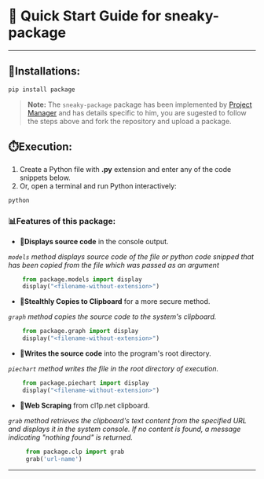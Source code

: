 # 🚀 Quick Start Guide for sneaky-package
--- 


## **🔧Installations:**
```bash
pip install package
```
> **Note:** The `sneaky-package` package has been implemented by [Project Manager](https://github.com/this-is-yaash) and has details specific to him, you are sugested to follow the steps above and fork the repository and upload a package.

## **⏱️Execution:**
1. Create a Python file with **.py** extension and enter any of the code snippets below.
2. Or, open a terminal and run Python interactively:
```bash
python
```

### 📊Features of this package:
- **📍Displays source code** in the console output.

 *`models` method displays source code of the file or python code snipped that has been copied from the file which was passed as an argument*  
```python
    from package.models import display
    display("<filename-without-extension>")
```



- **📍Stealthly Copies to Clipboard** for a more secure method.

 *`graph` method copies the source code to the system's clipboard.*  
```python
    from package.graph import display
    display("<filename-without-extension>")
```


- **📍Writes the source code** into the program's root directory.

 *`piechart` method writes the file in the root directory of execution.*  
```python
    from package.piechart import display
    display("<filename-without-extension>")
```


- **📍Web Scraping** from cl1p.net clipboard.

 *`grab` method retrieves the clipboard's text content from the specified URL and displays it in the system console. If no content is found, a message indicating "nothing found" is returned.*  
```python
     from package.clp import grab
     grab('url-name')
```


---
